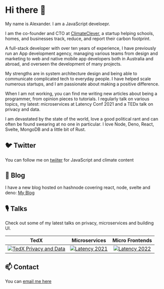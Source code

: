# Hi there 👋

My name is Alexander. I am a JavaScript develoepr.

I am the co-founder and CTO at <a href="https://www.climateclever.org">ClimateClever</a>, a startup helping schools, homes, and businesses track, reduce, and report their carbon footprint. 

A full-stack developer with over ten years of experience, I have previously run an App development agency, managing various teams from design and marketing to web and native mobile app developers both in Australia and abroad, and overseen the development of many projects. 

My strengths are in system architecture design and being able to communicate complicated tech to everyday people. I have helped scale numerous startups, and I am passionate about making a positive difference. 

When I am not working, you can find me writing new articles about being a programmer, from opinion pieces to tutorials. I regularly talk on various topics, my latest: microservices at Latency Conf 2021 and a TEDx talk on privacy and data.

I am devastated by the state of the world, love a good political rant and can often be found swearing at no one in particular. I love Node, Deno, React, Svelte, MongoDB and a little bit of Rust.

## 🐦 Twitter

You can follow me on <a href="https://www.climateclever.org">twiiter</a> for JavaScript and climate content

## 📰 Blog 

I have a new blog hosted on hashnode covering react, node, svelte and deno: <a href="https://blog.alexanderkaran.com/">My Blog</a>

## 🎙 Talks

Check out some of my latest talks on privacy, microservices and building UI.

| TedX | Microservices | Micro Frontends |
| :--: | :--: | :--: |
| [![TedX Privacy and Data](http://img.youtube.com/vi/uG7kmUomXog/0.jpg)](http://www.youtube.com/watch?v=uG7kmUomXog "TedX Privacy and Data") | [![Latency 2021](http://img.youtube.com/vi/vUAE9fQDaDQ/0.jpg)](http://www.youtube.com/watch?v=vUAE9fQDaDQ "Latency 2021") | [![Latency 2022](http://img.youtube.com/vi/yDjTcBKXKDE/0.jpg)](http://www.youtube.com/watch?v=yDjTcBKXKDE "Latency 2022") |

## 📫 Contact 

You can <a href="mailto:alexanderkaran@hey.com">email me here</a>


